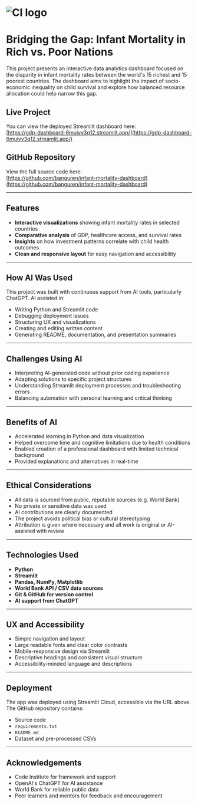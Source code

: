# ![CI logo](https://codeinstitute.s3.amazonaws.com/fullstack/ci_logo_small.png)

# Bridging the Gap: Infant Mortality in Rich vs. Poor Nations

This project presents an interactive data analytics dashboard focused on the disparity in infant mortality rates between the world's 15 richest and 15 poorest countries. The dashboard aims to highlight the impact of socio-economic inequality on child survival and explore how balanced resource allocation could help narrow this gap.

## Live Project

You can view the deployed Streamlit dashboard here:  
[https://gdp-dashboard-6muivv3q12.streamlit.app/](https://gdp-dashboard-6muivv3q12.streamlit.app/)

## GitHub Repository

View the full source code here:  
[https://github.com/banguren/infant-mortality-dashboard](https://github.com/banguren/infant-mortality-dashboard)

---

## Features

- **Interactive visualizations** showing infant mortality rates in selected countries
- **Comparative analysis** of GDP, healthcare access, and survival rates
- **Insights** on how investment patterns correlate with child health outcomes
- **Clean and responsive layout** for easy navigation and accessibility

---

## How AI Was Used

This project was built with continuous support from AI tools, particularly ChatGPT. AI assisted in:
- Writing Python and Streamlit code
- Debugging deployment issues
- Structuring UX and visualizations
- Creating and editing written content
- Generating README, documentation, and presentation summaries

---

## Challenges Using AI

- Interpreting AI-generated code without prior coding experience
- Adapting solutions to specific project structures
- Understanding Streamlit deployment processes and troubleshooting errors
- Balancing automation with personal learning and critical thinking

---

## Benefits of AI

- Accelerated learning in Python and data visualization
- Helped overcome time and cognitive limitations due to health conditions
- Enabled creation of a professional dashboard with limited technical background
- Provided explanations and alternatives in real-time

---

## Ethical Considerations

- All data is sourced from public, reputable sources (e.g. World Bank)
- No private or sensitive data was used
- AI contributions are clearly documented
- The project avoids political bias or cultural stereotyping
- Attribution is given where necessary and all work is original or AI-assisted with review

---

## Technologies Used

- **Python**
- **Streamlit**
- **Pandas, NumPy, Matplotlib**
- **World Bank API / CSV data sources**
- **Git & GitHub for version control**
- **AI support from ChatGPT**

---

## UX and Accessibility

- Simple navigation and layout
- Large readable fonts and clear color contrasts
- Mobile-responsive design via Streamlit
- Descriptive headings and consistent visual structure
- Accessibility-minded language and descriptions

---

## Deployment

The app was deployed using Streamlit Cloud, accessible via the URL above.  
The GitHub repository contains:
- Source code
- `requirements.txt`
- `README.md`
- Dataset and pre-processed CSVs

---

## Acknowledgements

- Code Institute for framework and support
- OpenAI's ChatGPT for AI assistance
- World Bank for reliable public data
- Peer learners and mentors for feedback and encouragement
